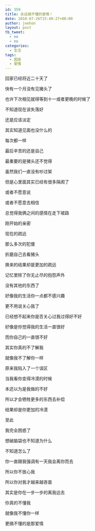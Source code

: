 ```yaml
---
id: 359
title: 永远搞不懂的爱情！
date: 2010-07-26T15:49:27+00:00
author: jeehon
layout: post
tb_tweet:
  - no
  - no
categories:
  - 生活
tags:
  - 困惑
  - 爱情
---
```

回家已经将近二十天了
  
快有一个月没有见猪头了
  
也许下次相见就得等到十一或者更晚的时候了
  
不知道现在该失落好
  
还是应该淡定
  
其实知道见面也没什么的
  
每次都一样
  
最后辛苦的还是自己
  
最重要的是猪头还不觉得

虽然我们一直没有吵过架
  
但是心里面其实已经有很多隔阂了
  
或者不愿意说
  
或者不愿意去相信
  
总觉得我俩之间的感情在走下坡路<!--more-->


  
刚开始的亲密
  
现在的疏远
  
那么多次的犯傻
  
折磨自己去看猪头
  
换来的结果却是更加的疏远
  
记忆里除了你无止尽的抱怨声外
  
没有其他的东西了
  
好像我的生活你一点都不感兴趣
  
更不用说关心我了
  
已经想不起来你是否关心过我过得好不好
  
好像是你觉得我的生活一直很好
  
而你自己的一直很不好
  
其实你真的不了解我
  
就像我不了解你一样
  
原来我陷入了一个误区
  
当我看你变得冷漠的时候
  
本还以为是我做的不好
  
所以才会牺牲更多的东西去补偿
  
结果却是你更加的冷漠
  
至此
  
我完全困惑了
  
想破脑袋也不知道为什么
  
不知道怎么了
  
你一直跟我强调有一天我会离你而去
  
所以你不放心我
  
所以你对我才越来越吝啬
  
其实是你在一步一步的离我远去

你真的不懂我
  
就像我不懂你一样
  
更搞不懂的是那爱情